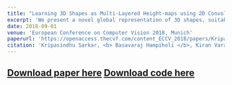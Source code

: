 ```yaml
---
title: "Learning 3D Shapes as Multi-Layered Height-maps using 2D Convolutional Networks"
excerpt: 'We present a novel global representation of 3D shapes, suitable for the application of 2D CNNs. We represent 3D shapes as multi-layered height maps (MLH) where at each grid location, we store multiple instances of height maps, thereby representing 3D shape detail that is hidden behind several layers of occlusion. We provide a novel view-merging method for combining view-dependent information (Eg. MLH descriptors) from multiple views. Because of the ability of using 2D CNNs, our method is highly memory efficient in terms of input resolution compared to the voxel-based input. Together with MLH descriptors, and our multi-view merging, we achieve the state-of-the-art result in classification on ModelNet dataset.'
date: 2018-09-01
venue: 'European Conference on Computer Vision 2018, Munich'
paperurl: 'https://openaccess.thecvf.com/content_ECCV_2018/papers/Kripasindhu_Sarkar_Learning_3D_shapes_ECCV_2018_paper.pdf'
citation: 'Kripasindhu Sarkar, <b> Basavaraj Hampiholi </b>, Kiran Varanasi, Didier Stricker (2018), &quot;Learning 3D Shapes as Multi-Layered Height-maps using 2D Convolutional Networks&quot;, <i> European Conference on Computer Vision 2018 </i>'
---
```

[Download paper here](https://openaccess.thecvf.com/content_ECCV_2018/papers/Kripasindhu_Sarkar_Learning_3D_shapes_ECCV_2018_paper.pdf)
[Download code here](https://github.com/basavaraj-hampiholi/Master_Thesis_mlh_mvcnn)
---
